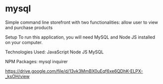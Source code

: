 # mysql

Simple command line storefront with two functionalities:
allow user to view and purchase products

Setup
To run this application, you will need MySQL and Node JS installed on your computer.

Technologies Used:
JavaScript
Node JS
MySQL


NPM Packages:
mysql
inquirer

https://drive.google.com/file/d/13vk3MmBX0uEqf6xe6QDhK-ELPX-_ksOH/view